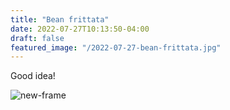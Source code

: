 ```yaml
---
title: "Bean frittata"
date: 2022-07-27T10:13:50-04:00
draft: false
featured_image: "/2022-07-27-bean-frittata.jpg"
---
```


Good idea!

![new-frame](/2022-07-27-bean-frittata.jpg)
